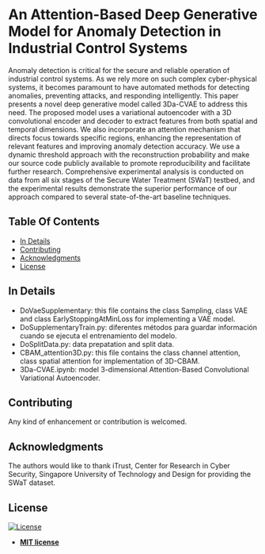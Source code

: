 # An Attention-Based Deep Generative Model for Anomaly Detection in Industrial Control Systems
Anomaly detection is critical for the secure and reliable operation of industrial control systems. As we rely more on such complex cyber-physical systems, it becomes paramount to have automated methods for detecting anomalies, preventing attacks, and responding intelligently. This paper presents a novel deep generative model called 3Da-CVAE to address this need. The proposed model uses a variational autoencoder with a 3D convolutional encoder and decoder to extract features from both spatial and temporal dimensions. We also incorporate an attention mechanism that directs focus towards specific regions, enhancing the representation of relevant features and improving anomaly detection accuracy. We use a dynamic threshold approach with the reconstruction probability and make our source code publicly available to promote reproducibility and facilitate further research. Comprehensive experimental analysis is conducted on data from all six stages of the Secure Water Treatment (SWaT) testbed, and the experimental results demonstrate the superior performance of our approach compared to several state-of-the-art baseline techniques.

## Table Of Contents
-  [In Details](#in-details)
-  [Contributing](#contributing)
-  [Acknowledgments](#acknowledgments)
- [License](#license)

## In Details
- DoVaeSupplementary: this file contains the class Sampling, class VAE and class EarlyStoppingAtMinLoss for implementing a VAE model.
- DoSupplementaryTrain.py: diferentes métodos para guardar información cuando se ejecuta el entrenamiento del modelo.
- DoSplitData.py: data prepatation and split data.
- CBAM_attention3D.py: this file contains the class channel attention, class spatial attention for implementation of 3D-CBAM.
- 3Da-CVAE.ipynb: model 3-dimensional Attention-Based Convolutional Variational Autoencoder.

## Contributing
Any kind of enhancement or contribution is welcomed.

## Acknowledgments
The authors would like to thank iTrust, Center for Research in Cyber Security, Singapore University of Technology and Design for providing the SWaT dataset.


## License
[![License](http://img.shields.io/:license-mit-blue.svg?style=flat-square)](http://badges.mit-license.org)

- **[MIT license](https://github.com/mmacas11/3Da-CVAE/blob/main/LICENSE.md)**



